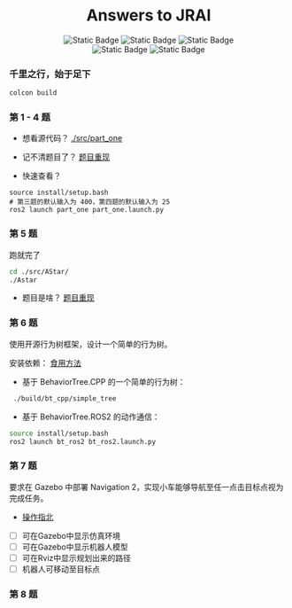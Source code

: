 <h1 align="center">Answers to JRAI</h1>

<div align = 'center'>
    <img alt="Static Badge" src="https://img.shields.io/badge/license-MIT-green">
    <img alt="Static Badge" src="https://img.shields.io/badge/Ubuntu-22.04-orange">
    <img alt="Static Badge" src="https://img.shields.io/badge/ROS2-Humble-blue">
</div>

<div align = 'center'>
    <img alt="Static Badge" src="https://img.shields.io/badge/CMAKE-3.8-pink">
    <img alt="Static Badge" src="https://img.shields.io/badge/python-3.10.12-yellow">
</div>

### 千里之行，始于足下

```bash
colcon build
```

### 第 1 - 4 题
- 想看源代码？ [./src/part_one](./src/part_one)

- 记不清题目了？ [题目重现](./src/part_one/problems_review.md)

- 快速查看？

```shell
source install/setup.bash
# 第三题的默认输入为 400，第四题的默认输入为 25
ros2 launch part_one part_one.launch.py
```

### 第 5 题
跑就完了

```bash
cd ./src/AStar/
./Astar
```

- 题目是啥？ [题目重现](./src/AStar/problem_review.md)

### 第 6 题
使用开源行为树框架，设计一个简单的行为树。

安装依赖： [食用方法](./public/docs/How_to_install_something_abiut_BehaviorTree.md)

- 基于 BehaviorTree.CPP 的一个简单的行为树：

```bash
 ./build/bt_cpp/simple_tree
 ```

- 基于 BehaviorTree.ROS2 的动作通信：

```bash
source install/setup.bash
ros2 launch bt_ros2 bt_ros2.launch.py
```

### 第 7 题
要求在 Gazebo 中部署 Navigation 2，实现小车能够导航至任一点击目标点视为完成任务。

- [操作指北](./public/docs/something_about_nav2.md)

- [ ] 可在Gazebo中显示仿真环境 
- [ ] 可在Gazebo中显示机器人模型
- [ ] 可在Rviz中显示规划出来的路径
- [ ] 机器人可移动至目标点

### 第 8 题
